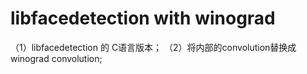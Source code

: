 # libfacedetection with winograd

（1）libfacedetection 的 C语言版本；
（2）将内部的convolution替换成winograd convolution;

